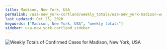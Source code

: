 ```yaml
---
title: Madison, New York, USA
permalink: /usa-new_york-cortland/weekly_totals/usa-new_york-madison-weekly_totals.html
last_updated: Oct 25, 2020
keywords: ["Madison, New York, USA", "weekly totals"]
sidebar: usa-new_york-cortland_sidebar
---
```


![Weekly Totals of Confirmed Cases for Madison, New York, USA](/covid_tracker/images/graphs/usa-new_york-madison-weekly_totals_graph.png)
